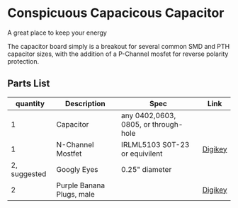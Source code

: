 Conspicuous Capacicous Capacitor
================================
A great place to keep your energy

The capacitor board simply is a breakout for several common SMD and PTH capacitor sizes, 
with the addition of a P-Channel mosfet for reverse polarity protection.

Parts List
----------

quantity| Description 	| Spec		| Link
-------|---------------|---------------|------
1 | Capacitor           | any 0402,0603, 0805, or through-hole | 
1 | N-Channel Mostfet   | IRLML5103 S0T-23 or equivilent | [Digikey](http://www.digikey.com/product-detail/en/IRLML5103GTRPBF/IRLML5103GTRPBFCT-ND/2354248)
2, suggested	|	Googly Eyes 	 	| 0.25" diameter	| 
2 				| Purple Banana Plugs, male |	| [Digikey](http://www.digikey.com/product-search/en?vendor=0&keywords=j345-ND)
